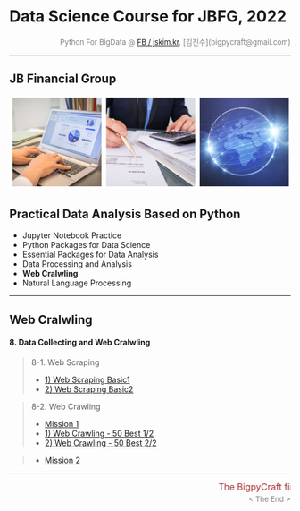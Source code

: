 # Data Science Course for JBFG, 2022

<div align='right'><font size=2 color='gray'>Python For BigData @ <font color='blue'><a href='https://www.facebook.com/jskim.kr'>FB / jskim.kr</a></font>, [김진수](bigpycraft@gmail.com)</font></div>
<hr>

## JB Financial Group

<img src="../images/img_main_front.png">

## Practical Data Analysis Based on Python
- Jupyter Notebook Practice
- Python Packages for Data Science
- Essential Packages for Data Analysis
- Data Processing and Analysis
- <b>Web Cralwling</b>
- Natural Language Processing

<hr>

## Web Cralwling

#### 8. Data Collecting and Web Cralwling

> 8-1. Web Scraping  
> - [ 1) Web Scraping Basic1                     ][E6111]
> - [ 2) Web Scraping Basic2                     ][E6112]
> 

> 8-2. Web Crawling
> - [ Mission 1                                  ][E6320]
> - [ 1) Web Crawling - 50 Best 1/2              ][E6321]
> - [ 2) Web Crawling - 50 Best 2/2              ][E6322]

> - [ Mission 2                                  ][E6220]



[Ready]:  #    "Getting Ready"  


[E6111]:  https://htmlpreview.github.io/?https://github.com/lukejskim/ds22-jbfg-mc/blob/master/notebook/html/BPC_E611_Web_Scraping_Basic_1.html                   "Go E6111"
[E6112]:  https://htmlpreview.github.io/?https://github.com/lukejskim/ds22-jbfg-mc/blob/master/notebook/html/BPC_E611_Web_Scraping_Basic_2.html                   "Go E6112"
[E6220]:  https://htmlpreview.github.io/?https://github.com/lukejskim/ds22-jbfg-mc/blob/master/notebook/html/BPC_E622_Crawling_Movie_Ranking2_Quiz.html           "Go E6220"
[E6221]:  https://htmlpreview.github.io/?https://github.com/lukejskim/ds22-jbfg-mc/blob/master/notebook/html/BPC_E622_Crawling_Movie_Ranking2_ver5.html           "Go E6221"
[E6320]:  https://htmlpreview.github.io/?https://github.com/lukejskim/ds22-jbfg-mc/blob/master/notebook/html/BPC_E632_Crawling_ChicagoMag0_Quiz.html              "Go E6320"
[E6321]:  https://htmlpreview.github.io/?https://github.com/lukejskim/ds22-jbfg-mc/blob/master/notebook/html/BPC_E632_Crawling_ChicagoMag1_Main.html              "Go E6321"
[E6322]:  https://htmlpreview.github.io/?https://github.com/lukejskim/ds22-jbfg-mc/blob/master/notebook/html/BPC_E632_Crawling_ChicagoMag2_Detail.html            "Go E6322"



[A1010]:  https://htmlpreview.github.io/?https://github.com/lukejskim/ds22-jbfg-mc/blob/master/notebook/html/BPC_A101_Review_DataType.html                      "Go A1010"
[A1020]:  https://htmlpreview.github.io/?https://github.com/lukejskim/ds22-jbfg-mc/blob/master/notebook/html/BPC_A102_Review_DataStructure.html                 "Go A1020"
[A1031]:  https://htmlpreview.github.io/?https://github.com/lukejskim/ds22-jbfg-mc/blob/master/notebook/html/BPC_A103_Review_Function1_Basic.html               "Go A1031"
[A1032]:  https://htmlpreview.github.io/?https://github.com/lukejskim/ds22-jbfg-mc/blob/master/notebook/html/BPC_A103_Review_Function2_Extension.html           "Go A1032"
[A1040]:  https://htmlpreview.github.io/?https://github.com/lukejskim/ds22-jbfg-mc/blob/master/notebook/html/BPC_A104_Lambda_Internal_Functiion.html            "Go A1040"
[A1051]:  https://htmlpreview.github.io/?https://github.com/lukejskim/ds22-jbfg-mc/blob/master/notebook/html/BPC_A105_Review_Class1_Basic.html                  "Go A1051"
[A1052]:  https://htmlpreview.github.io/?https://github.com/lukejskim/ds22-jbfg-mc/blob/master/notebook/html/BPC_A105_Review_Class2_OOP.html                    "Go A1052"
[A1060]:  https://htmlpreview.github.io/?https://github.com/lukejskim/ds22-jbfg-mc/blob/master/notebook/html/BPC_A106_Exceptions.html                           "Go A1060"

[A2010]:  https://htmlpreview.github.io/?https://github.com/lukejskim/ds22-jbfg-mc/blob/master/notebook/html/BPC_A201_Algorithm_Practice_Lv1_Guess_Weekdays.html     "Go A2010"

[Q2020]:  https://htmlpreview.github.io/?https://github.com/lukejskim/ds22-jbfg-mc/blob/master/notebook/html/BPC_A202_Algorithm_Practice_Lv2_Fibonacci-Quiz.html     "Go Q2020"
[A2020]:  https://htmlpreview.github.io/?https://github.com/lukejskim/ds22-jbfg-mc/blob/master/notebook/html/BPC_A202_Algorithm_Practice_Lv2_Fibonacci-SCode.html    "Go A2020"

[Q2030]:  https://htmlpreview.github.io/?https://github.com/lukejskim/ds22-jbfg-mc/blob/master/notebook/html/BPC_A203_Algorithm_Practice_Lv3_Stack-Quiz.html         "Go Q2030"
[A2030]:  https://htmlpreview.github.io/?https://github.com/lukejskim/ds22-jbfg-mc/blob/master/notebook/html/BPC_A203_Algorithm_Practice_Lv3_Stack-SCode.html        "Go A2030"

[Q2040]:  https://htmlpreview.github.io/?https://github.com/lukejskim/ds22-jbfg-mc/blob/master/notebook/html/BPC_A204_Algorithm_Practice_Lv3_Queue-Quiz.html         "Go Q2040"
[A2040]:  https://htmlpreview.github.io/?https://github.com/lukejskim/ds22-jbfg-mc/blob/master/notebook/html/BPC_A204_Algorithm_Practice_Lv3_Queue-SCode.html        "Go A2040"


[A3010]:  https://htmlpreview.github.io/?https://github.com/lukejskim/ds22-jbfg-mc/blob/master/notebook/html/BPC_A301_FileIO_Basic.html                     "Go A3010"
[A3020]:  https://htmlpreview.github.io/?https://github.com/lukejskim/ds22-jbfg-mc/blob/master/notebook/html/BPC_A302_FileIO_OS-CMD.html                    "Go A3020"
[A3030]:  https://htmlpreview.github.io/?https://github.com/lukejskim/ds22-jbfg-mc/blob/master/notebook/html/BPC_A303_Make_Module.html                      "Go A3030"
[A3040]:  https://htmlpreview.github.io/?https://github.com/lukejskim/ds22-jbfg-mc/blob/master/notebook/html/BPC_A304_Builtin_Module.html                   "Go A3040"
[Q3050]:  https://htmlpreview.github.io/?https://github.com/lukejskim/ds22-jbfg-mc/blob/master/notebook/html/BPC_A305_DateTIme_ver3-Quiz.html               "Go Q3050"
[A3050]:  https://htmlpreview.github.io/?https://github.com/lukejskim/ds22-jbfg-mc/blob/master/notebook/html/BPC_A305_DateTIme_ver3.html                    "Go A3050"

[A3060]:  https://htmlpreview.github.io/?https://github.com/lukejskim/ds22-jbfg-mc/blob/master/notebook/html/BPC_A306_Iterators.html                    "Go A3060"
[A3070]:  https://htmlpreview.github.io/?https://github.com/lukejskim/ds22-jbfg-mc/blob/master/notebook/html/BPC_A307_Generator.html                    "Go A3070"
[A3100]:  https://htmlpreview.github.io/?https://github.com/lukejskim/ds22-jbfg-mc/blob/master/notebook/html/BPC_A310_MFR-Quiz.html                         "Go A3100"
[A3110]:  https://htmlpreview.github.io/?https://github.com/lukejskim/ds22-jbfg-mc/blob/master/notebook/html/BPC_A311_MFR_SCode.html                        "Go A3110"
[A3200]:  https://htmlpreview.github.io/?https://github.com/lukejskim/ds22-jbfg-mc/blob/master/notebook/html/BPC_A320_JSON.html                             "Go A3200"
[Q3300]:  https://htmlpreview.github.io/?https://github.com/lukejskim/ds22-jbfg-mc/blob/master/notebook/html/BPC_A330_RegEx.html                            "Go Q3300"
[A3302]:  https://htmlpreview.github.io/?https://github.com/lukejskim/ds22-jbfg-mc/blob/master/notebook/html/BPC_A330_RegEx_ver2.html                       "Go A3302"
[A3303]:  https://htmlpreview.github.io/?https://github.com/lukejskim/ds22-jbfg-mc/blob/master/notebook/html/BPC_A331_RegEx_ver3.html                       "Go A3303"


[B4100]:  https://htmlpreview.github.io/?https://github.com/lukejskim/ds22-jbfg-mc/blob/master/notebook/html/BPC_B410_NumPy.html                       "Go B4010"
[B4110]:  https://htmlpreview.github.io/?https://github.com/lukejskim/ds22-jbfg-mc/blob/master/notebook/html/BPC_B411_NumPy_Basics1.html               "Go B4110"
[B4120]:  https://htmlpreview.github.io/?https://github.com/lukejskim/ds22-jbfg-mc/blob/master/notebook/html/BPC_B412_NumPy_Basics2.html               "Go B4120"
[B4130]:  https://htmlpreview.github.io/?https://github.com/lukejskim/ds22-jbfg-mc/blob/master/notebook/html/BPC_B413_NumPy_Basics3.html               "Go B4130"

[B4150]:  https://htmlpreview.github.io/?https://github.com/lukejskim/ds22-jbfg-mc/blob/master/notebook/html/BPC_B415_NumPy_Practice1.html             "Go B4150"
[B4160]:  https://htmlpreview.github.io/?https://github.com/lukejskim/ds22-jbfg-mc/blob/master/notebook/html/BPC_B416_NumPy_Practice2.html             "Go B4160"

[B4210]:  https://htmlpreview.github.io/?https://github.com/lukejskim/ds22-jbfg-mc/blob/master/notebook/html/BPC_B421_Pandas_Basics1.html              "Go B4210"
[B4220]:  https://htmlpreview.github.io/?https://github.com/lukejskim/ds22-jbfg-mc/blob/master/notebook/html/BPC_B422_Pandas_Basics2.html              "Go B4220"
[B4230]:  https://htmlpreview.github.io/?https://github.com/lukejskim/ds22-jbfg-mc/blob/master/notebook/html/BPC_B423_Pandas_Basics3.html              "Go B4230"
[B4240]:  https://htmlpreview.github.io/?https://github.com/lukejskim/ds22-jbfg-mc/blob/master/notebook/html/BPC_B424_Pandas_Basics4.html              "Go B4240"
[B4250]:  https://htmlpreview.github.io/?https://github.com/lukejskim/ds22-jbfg-mc/blob/master/notebook/html/BPC_B425_Pandas_Basics5.html              "Go B4250"
[B4260]:  https://htmlpreview.github.io/?https://github.com/lukejskim/ds22-jbfg-mc/blob/master/notebook/html/BPC_B426_Pandas_Basics6.html              "Go B4260"

[B4291]:  https://htmlpreview.github.io/?https://github.com/lukejskim/ds22-jbfg-mc/blob/master/notebook/html/BPC_B429_Pandas_Practice1.html            "Go B4291"
[B4292]:  https://htmlpreview.github.io/?https://github.com/lukejskim/ds22-jbfg-mc/blob/master/notebook/html/BPC_B429_Pandas_Practice2.html            "Go B4292"
[B4293]:  https://htmlpreview.github.io/?https://github.com/lukejskim/ds22-jbfg-mc/blob/master/notebook/html/BPC_B429_Pandas_Practice3.html            "Go B4293"

[B4300]:  https://htmlpreview.github.io/?https://github.com/lukejskim/ds22-jbfg-mc/blob/master/notebook/html/BPC_B430_Matplotlib.html                  "Go B4300"
[B4301]:  https://htmlpreview.github.io/?https://github.com/lukejskim/ds22-jbfg-mc/blob/master/notebook/html/BPC_B431_Matplotlib_Basic_Chart.html      "Go B4301"
[B4302]:  https://htmlpreview.github.io/?https://github.com/lukejskim/ds22-jbfg-mc/blob/master/notebook/html/BPC_B432_Matplotlib_Color_Style.html      "Go B4302"
[B4303]:  https://htmlpreview.github.io/?https://github.com/lukejskim/ds22-jbfg-mc/blob/master/notebook/html/BPC_B433_Matplotlib_Annotattion.html      "Go B4303"
[B4304]:  https://htmlpreview.github.io/?https://github.com/lukejskim/ds22-jbfg-mc/blob/master/notebook/html/BPC_B434_Matplotlib_Seaborn_ver2.html     "Go B4304"
[B4305]:  https://htmlpreview.github.io/?https://github.com/lukejskim/ds22-jbfg-mc/blob/master/notebook/html/BPC_B435_Matplotlib__Quiz_mission.html    "Go B4305"
[Q4305]:  https://github.com/lukejskim/ds22-jbfg-mc/tree/main/Sect-D/quiz                                                                              "Go Q4305"
[Q4305-01]:  https://github.com/lukejskim/ds22-jbfg-mc/tree/main/Sect-D/quiz/Q01_김은민_영화평점차트.ipynb                                             "Go Q4305-01"
[Q4305-02]:  https://github.com/lukejskim/ds22-jbfg-mc/tree/main/Sect-D/quiz/Q02_최대훈_영화평점차트.ipynb                                             "Go Q4305-02"
[Q4305-03]:  https://github.com/lukejskim/ds22-jbfg-mc/tree/main/Sect-D/quiz/Q03_김영목_영화평점차트.ipynb                                             "Go Q4305-03"
[Q4305-04]:  https://github.com/lukejskim/ds22-jbfg-mc/tree/main/Sect-D/quiz/Q04_박성실_영화평점차트.ipynb                                             "Go Q4305-04"
[Q4305-05]:  https://github.com/lukejskim/ds22-jbfg-mc/tree/main/Sect-D/quiz/Q05_정은지_영화평점차트.ipynb                                             "Go Q4305-05"
[Q4305-06]:  https://github.com/lukejskim/ds22-jbfg-mc/tree/main/Sect-D/quiz/Q06_박동현_영화평점차트.ipynb                                             "Go Q4305-06"
[Q4305-07]:  https://github.com/lukejskim/ds22-jbfg-mc/tree/main/Sect-D/quiz/Q07_박요온_영화평점차트.ipynb                                             "Go Q4305-07"
[Q4305-08]:  https://github.com/lukejskim/ds22-jbfg-mc/tree/main/Sect-D/quiz/Q08_오승현_영화평점차트.ipynb                                             "Go Q4305-08"
[Q4305-09]:  https://github.com/lukejskim/ds22-jbfg-mc/tree/main/Sect-D/quiz/Q09_한혜형_영화평점차트_v2.ipynb                                          "Go Q4305-09"
[Q4305-10]:  https://github.com/lukejskim/ds22-jbfg-mc/tree/main/Sect-D/quiz/Q10_이건호_영화평점차트.ipynb                                             "Go Q4305-10"


[D5100]:  https://htmlpreview.github.io/?https://github.com/lukejskim/ds22-jbfg-mc/blob/master/notebook/html/BPC_D510_Kaggle_Titanic_Stat__Mission.html        "Go D5100"
[D5110]:  https://htmlpreview.github.io/?https://github.com/lukejskim/ds22-jbfg-mc/blob/master/notebook/html/BPC_D511_Kaggle_Titanic_Stat_General.html         "Go D5110"
[D5120]:  https://htmlpreview.github.io/?https://github.com/lukejskim/ds22-jbfg-mc/blob/master/notebook/html/BPC_D512_Kaggle_Titanic_Stat_Advanced_ver4.html   "Go D5120"
[D5310]:  https://htmlpreview.github.io/?https://github.com/lukejskim/ds22-jbfg-mc/blob/master/notebook/html/BPC_D531_DataGoKr_노화빌딩_ver3.html              "Go D5310"
[D5320]:  https://htmlpreview.github.io/?https://github.com/lukejskim/ds22-jbfg-mc/blob/master/notebook/html/BPC_D532_DataGoKr_범죄발생2020.html               "Go D5320"
[Q5330]:  https://htmlpreview.github.io/?https://github.com/lukejskim/ds22-jbfg-mc/blob/master/notebook/html/BPC_D533_DataGoKr_CCTV현황_Mission.html           "Go Q5330"
[Q5331]:  https://htmlpreview.github.io/?https://github.com/lukejskim/ds22-jbfg-mc/blob/master/notebook/html/BPC_D533_DataGoKr_CCTV현황_ver1.html              "Go Q5332"
[D5332]:  https://htmlpreview.github.io/?https://github.com/lukejskim/ds22-jbfg-mc/blob/master/notebook/html/BPC_D533_DataGoKr_CCTV현황_ver2.html              "Go D5332"
[D5350]:  https://htmlpreview.github.io/?https://github.com/lukejskim/ds22-jbfg-mc/blob/master/notebook/html/BPC_D535_DataGoKr_주소위치.html                   "Go D5350"

[D5600]:  https://htmlpreview.github.io/?https://github.com/lukejskim/ds22-jbfg-mc/blob/master/notebook/html/BPC_D560_Folium_for_Map_ver4.html                 "Go D5600"
[D5610]:  https://htmlpreview.github.io/?https://github.com/lukejskim/ds22-jbfg-mc/blob/master/notebook/html/BPC_D561_OpenGov_Seoul_Population_2022_1Q.html    "Go D5610"



<hr>
<marquee><font size=3 color='brown'>The BigpyCraft find the information to design valuable society with Technology & Craft.</font></marquee>
<div align='right'><font size=2 color='gray'> &lt; The End &gt; </font></div>
